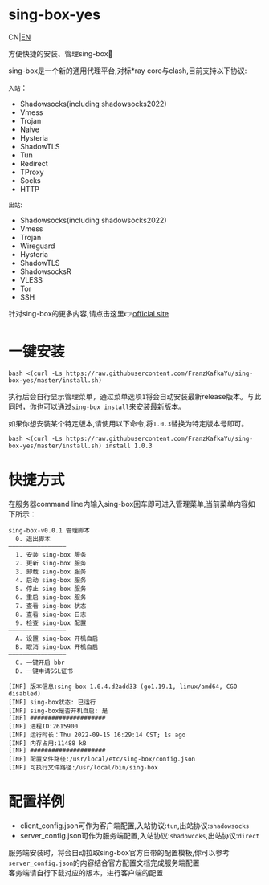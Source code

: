 # sing-box-yes
CN|[EN](./README_EN.md)  

方便快捷的安装、管理sing-box:100:  

sing-box是一个新的通用代理平台,对标*ray core与clash,目前支持以下协议:  

`入站`： 
- Shadowsocks(including shadowsocks2022)    
- Vmess  
- Trojan  
- Naive  
- Hysteria  
- ShadowTLS  
- Tun  
- Redirect  
- TProxy  
- Socks  
- HTTP  

`出站`:  
- Shadowsocks(including shadowsocks2022)    
- Vmess  
- Trojan 
- Wireguard  
- Hysteria  
- ShadowTLS  
- ShadowsocksR  
- VLESS  
- Tor  
- SSH

针对sing-box的更多内容,请点击这里:point_right:[official site](https://sing-box.sagernet.org/)
# 一键安装  
```
bash <(curl -Ls https://raw.githubusercontent.com/FranzKafkaYu/sing-box-yes/master/install.sh)
```    
执行后会自行显示管理菜单，通过菜单选项`1`将会自动安装最新release版本。与此同时，你也可以通过`sing-box install`来安装最新版本。  

如果你想安装某个特定版本,请使用以下命令,将`1.0.3`替换为特定版本号即可。  
```
bash <(curl -Ls https://raw.githubusercontent.com/FranzKafkaYu/sing-box-yes/master/install.sh) install 1.0.3
```
# 快捷方式
在服务器command line内输入sing-box回车即可进入管理菜单,当前菜单内容如下所示：  

```
sing-box-v0.0.1 管理脚本
  0. 退出脚本
————————————————
  1. 安装 sing-box 服务
  2. 更新 sing-box 服务
  3. 卸载 sing-box 服务
  4. 启动 sing-box 服务
  5. 停止 sing-box 服务
  6. 重启 sing-box 服务
  7. 查看 sing-box 状态
  8. 查看 sing-box 日志
  9. 检查 sing-box 配置
————————————————
  A. 设置 sing-box 开机自启
  B. 取消 sing-box 开机自启
————————————————
  C. 一键开启 bbr 
  D. 一键申请SSL证书
 
[INF] 版本信息:sing-box 1.0.4.d2add33 (go1.19.1, linux/amd64, CGO disabled) 
[INF] sing-box状态: 已运行
[INF] sing-box是否开机自启: 是
[INF] ##################### 
[INF] 进程ID:2615900 
[INF] 运行时长：Thu 2022-09-15 16:29:14 CST; 1s ago  
[INF] 内存占用:11488 kB 
[INF] ##################### 
[INF] 配置文件路径:/usr/local/etc/sing-box/config.json 
[INF] 可执行文件路径:/usr/local/bin/sing-box 
```   
# 配置样例    
- client_config.json可作为客户端配置,入站协议:`tun`,出站协议:`shadowsocks`  
- server_config.json可作为服务端配置,入站协议:`shadowcoks`,出站协议:`direct`  

服务端安装时，将会自动拉取sing-box官方自带的配置模板,你可以参考`server_config.json`的内容结合官方配置文档完成服务端配置  
客务端请自行下载对应的版本，进行客户端的配置  




